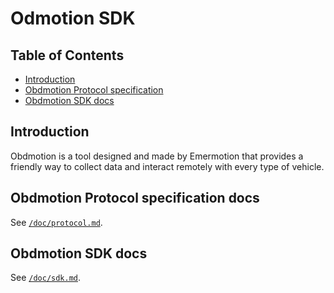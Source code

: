 # Odmotion SDK

## Table of Contents

- [Introduction](#introduction)
- [Obdmotion Protocol specification](#obdmotion-protocol-specification-docs)
- [Obdmotion SDK docs](#obdmotion-sdk-docs)

## Introduction
Obdmotion is a tool designed and made by Emermotion that provides a friendly way to collect data and interact remotely with every type of vehicle.

## Obdmotion Protocol specification docs
See [`/doc/protocol.md`](./doc/protocol.md).

## Obdmotion SDK docs
See [`/doc/sdk.md`](./doc/sdk.md).
